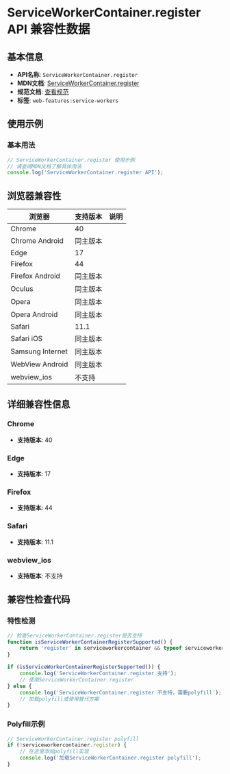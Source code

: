 # ServiceWorkerContainer.register API 兼容性数据

## 基本信息

- **API名称**: `ServiceWorkerContainer.register`
- **MDN文档**: [ServiceWorkerContainer.register](https://developer.mozilla.org/docs/Web/API/ServiceWorkerContainer/register)
- **规范文档**: [查看规范](https://w3c.github.io/ServiceWorker/#navigator-service-worker-register)
- **标签**: `web-features:service-workers`

## 使用示例

### 基本用法

```javascript
// ServiceWorkerContainer.register 使用示例
// 请查阅MDN文档了解具体用法
console.log('ServiceWorkerContainer.register API');
```

## 浏览器兼容性

| 浏览器 | 支持版本 | 说明 |
|--------|----------|------|
| Chrome | 40 |  |
| Chrome Android | 同主版本 |  |
| Edge | 17 |  |
| Firefox | 44 |  |
| Firefox Android | 同主版本 |  |
| Oculus | 同主版本 |  |
| Opera | 同主版本 |  |
| Opera Android | 同主版本 |  |
| Safari | 11.1 |  |
| Safari iOS | 同主版本 |  |
| Samsung Internet | 同主版本 |  |
| WebView Android | 同主版本 |  |
| webview_ios | 不支持 |  |

## 详细兼容性信息

### Chrome

- **支持版本**: 40

### Edge

- **支持版本**: 17

### Firefox

- **支持版本**: 44

### Safari

- **支持版本**: 11.1

### webview_ios

- **支持版本**: 不支持

## 兼容性检查代码

### 特性检测

```javascript
// 检查ServiceWorkerContainer.register是否支持
function isServiceWorkerContainerRegisterSupported() {
    return 'register' in serviceworkercontainer && typeof serviceworkercontainer.register === 'function';
}

if (isServiceWorkerContainerRegisterSupported()) {
    console.log('ServiceWorkerContainer.register 支持');
    // 使用ServiceWorkerContainer.register
} else {
    console.log('ServiceWorkerContainer.register 不支持，需要polyfill');
    // 加载polyfill或使用替代方案
}
```

### Polyfill示例

```javascript
// ServiceWorkerContainer.register polyfill
if (!serviceworkercontainer.register) {
    // 在这里添加polyfill实现
    console.log('加载ServiceWorkerContainer.register polyfill');
}
```

